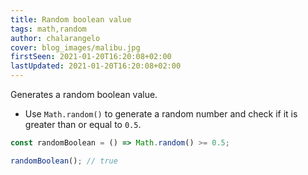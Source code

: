 ```yaml
---
title: Random boolean value
tags: math,random
author: chalarangelo
cover: blog_images/malibu.jpg
firstSeen: 2021-01-20T16:20:08+02:00
lastUpdated: 2021-01-20T16:20:08+02:00
---
```


Generates a random boolean value.

- Use `Math.random()` to generate a random number and check if it is greater than or equal to `0.5`.

```js
const randomBoolean = () => Math.random() >= 0.5;
```

```js
randomBoolean(); // true
```
